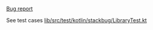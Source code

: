 [Bug report](https://youtrack.jetbrains.com/issue/KT-66219/Class-Loading-Stack-Issue-when-too-many-coroutines-are-launched)

See test cases [lib/src/test/kotlin/stackbug/LibraryTest.kt](https://github.com/nsragow/KotlinStackIssue/blob/main/lib/src/test/kotlin/stackbug/LibraryTest.kt)
